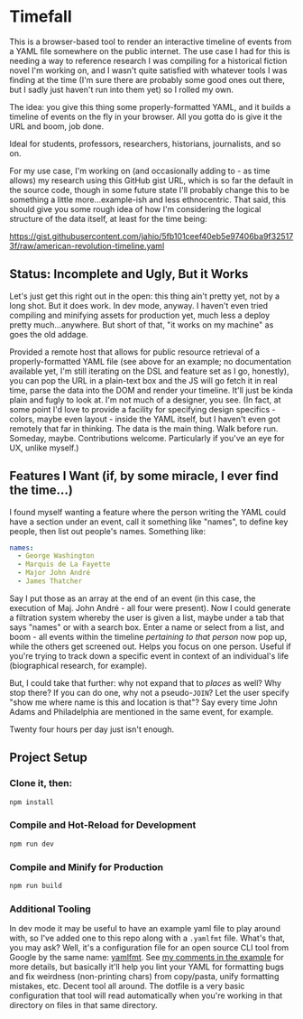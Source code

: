 # Timefall

This is a browser-based tool to render an interactive timeline of events from a YAML file
somewhere on the public internet. The use case I had for this is needing a way to reference
research I was compiling for a historical fiction novel I'm working on, and I wasn't quite
satisfied with whatever tools I was finding at the time (I'm sure there are probably some good
ones out there, but I sadly just haven't run into them yet) so I rolled my own.

The idea: you give this thing some properly-formatted YAML, and it builds a timeline of events
on the fly in your browser. All you gotta do is give it the URL and boom, job done.

Ideal for students, professors, researchers, historians, journalists, and so on.

For my use case, I'm working on (and occasionally adding to - as time allows) my research using
this GitHub gist URL, which is so far the default in the source code, though in some future
state I'll probably change this to be something a little more...example-ish and less ethnocentric.
That said, this should give you some rough idea of how I'm considering the logical structure of
the data itself, at least for the time being:

https://gist.githubusercontent.com/jahio/5fb101ceef40eb5e97406ba9f325173f/raw/american-revolution-timeline.yaml

## Status: Incomplete and Ugly, But it Works

Let's just get this right out in the open: this thing ain't pretty yet, not by a long shot. But it does work.
In dev mode, anyway. I haven't even tried compiling and minifying assets for production yet, much less a deploy
pretty much...anywhere. But short of that, "it works on my machine" as goes the old addage.

Provided a remote host that allows for public resource retrieval of a properly-formatted YAML file (see above
for an example; no documentation available yet, I'm still iterating on the DSL and feature set as I go, honestly),
you can pop the URL in a plain-text box and the JS will go fetch it in real time, parse the data into the DOM and
render your timeline. It'll just be kinda plain and fugly to look at. I'm not much of a designer, you see. (In fact,
at some point I'd love to provide a facility for specifying design specifics - colors, maybe even layout - inside
the YAML itself, but I haven't even got remotely that far in thinking. The data is the main thing. Walk before run.
Someday, maybe. Contributions welcome. Particularly if you've an eye for UX, unlike myself.)

## Features I Want (if, by some miracle, I ever find the time...)

I found myself wanting a feature where the person writing the YAML could have a section under an event, call it
something like "names", to define key people, then list out people's names. Something like:

```yaml
names:
  - George Washington
  - Marquis de La Fayette
  - Major John André
  - James Thatcher
```

Say I put those as an array at the end of an event (in this case, the execution of Maj. John André - all four were present).
Now I could generate a filtration system whereby the user is given a list, maybe under a tab that says "names" or with a
search box. Enter a name or select from a list, and boom - all events within the timeline _pertaining to that person_
now pop up, while the others get screened out. Helps you focus on one person. Useful if you're trying to track down a
specific event in context of an individual's life (biographical research, for example).

But, I could take that further: why not expand that to _places_ as well? Why stop there? If you can do one,
why not a pseudo-`JOIN`? Let the user specify "show me where name is this and location is that"? Say every
time John Adams and Philadelphia are mentioned in the same event, for example.

Twenty four hours per day just isn't enough.

## Project Setup

### Clone it, then:

```sh
npm install
```

### Compile and Hot-Reload for Development

```sh
npm run dev
```

### Compile and Minify for Production

```sh
npm run build
```

### Additional Tooling

In dev mode it may be useful to have an example yaml file to play around with, so I've added one to this repo along
with a `.yamlfmt` file. What's that, you may ask? Well, it's a configuration file for an open source CLI tool from
Google by the same name: [yamlfmt](https://github.com/google/yamlfmt). See [my comments in the example](public/example.yaml)
for more details, but basically it'll help you lint your YAML for formatting bugs and fix weirdness (non-printing chars)
from copy/pasta, unify formatting mistakes, etc. Decent tool all around. The dotfile is a very basic configuration that
tool will read automatically when you're working in that directory on files in that same directory.
